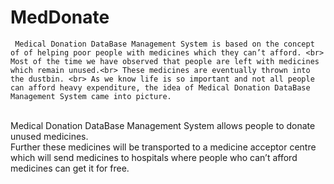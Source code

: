 # MedDonate
	 Medical Donation DataBase Management System is based on the concept of of helping poor people with medicines which they can’t afford. <br> Most of the time we have observed that people are left with medicines which remain unused.<br> These medicines are eventually thrown into the dustbin. <br> As we know life is so important and not all people can afford heavy expenditure, the idea of Medical Donation DataBase Management System came into picture.
<br> Medical Donation DataBase Management System allows people to donate unused medicines.
<br> Further these medicines will be transported to a medicine acceptor centre which will send medicines to hospitals where people who can’t afford medicines can get it for free. 
